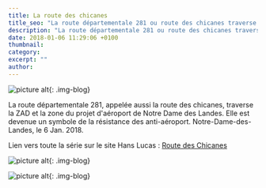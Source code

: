```yaml
---
title: La route des chicanes
title_seo: "La route départementale 281 ou route des chicanes traverse la ZAD à Notre Dame des Landes"
description: "La route départementale 281 ou route des chicanes traverse la ZAD à Notre Dame des Landes"
date: 2018-01-06 11:29:06 +0100
thumbnail:
category:
excerpt: ""
author:
---
```

![picture alt](/images/blog/route-chicanes_01.jpg "La route départementale 281 ou route des chicanes traverse la ZAD à Notre Dame des Landes"){: .img-blog}

La route départementale 281, appelée aussi la route des chicanes, traverse la ZAD et la zone du projet d'aéroport de Notre Dame des Landes. Elle est devenue un symbole de la résistance des anti-aéroport.
Notre-Dame-des-Landes, le 6 Jan. 2018.

Lien vers toute la série sur le site Hans Lucas : [Route des Chicanes](http://hanslucas.com/vue/routedeschicanes)



![picture alt](/images/blog/route-chicanes_03.jpg "La route départementale 281 ou route des chicanes traverse la ZAD à Notre Dame des Landes"){: .img-blog}

![picture alt](/images/blog/route-chicanes_02.jpg "La route départementale 281 ou route des chicanes traverse la ZAD à Notre Dame des Landes"){: .img-blog}